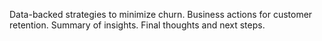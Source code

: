 Data-backed strategies to minimize churn.
Business actions for customer retention.
Summary of insights.
Final thoughts and next steps.
